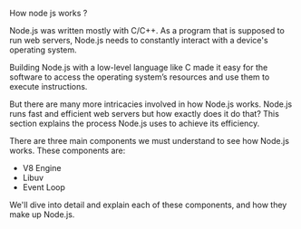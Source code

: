 How node js works ?

Node.js was written mostly with C/C++. As a program that is supposed to run web servers, Node.js needs to constantly interact with a device's operating system.

Building Node.js with a low-level language like C made it easy for the software to access the operating system’s resources and use them to execute instructions.

But there are many more intricacies involved in how Node.js works. Node.js runs fast and efficient web servers but how exactly does it do that? This section explains the process Node.js uses to achieve its efficiency.

There are three main components we must understand to see how Node.js works. These components are:

* V8 Engine
* Libuv
* Event Loop

We'll dive into detail and explain each of these components, and how they make up Node.js.